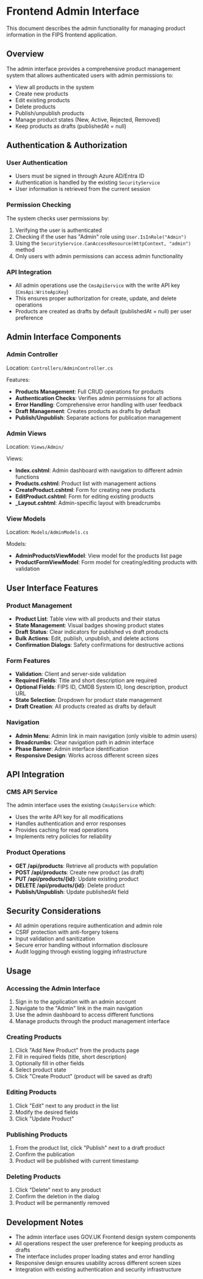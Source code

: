 # Frontend Admin Interface

This document describes the admin functionality for managing product information in the FIPS frontend application.

## Overview

The admin interface provides a comprehensive product management system that allows authenticated users with admin permissions to:

- View all products in the system
- Create new products
- Edit existing products
- Delete products
- Publish/unpublish products
- Manage product states (New, Active, Rejected, Removed)
- Keep products as drafts (publishedAt = null)

## Authentication & Authorization

### User Authentication
- Users must be signed in through Azure AD/Entra ID
- Authentication is handled by the existing `SecurityService`
- User information is retrieved from the current session

### Permission Checking
The system checks user permissions by:
1. Verifying the user is authenticated
2. Checking if the user has "Admin" role using `User.IsInRole("Admin")`
3. Using the `SecurityService.CanAccessResource(HttpContext, "admin")` method
4. Only users with admin permissions can access admin functionality

### API Integration
- All admin operations use the `CmsApiService` with the write API key (`CmsApi:WriteApiKey`)
- This ensures proper authorization for create, update, and delete operations
- Products are created as drafts by default (publishedAt = null) per user preference

## Admin Interface Components

### Admin Controller
Location: `Controllers/AdminController.cs`

Features:
- **Products Management**: Full CRUD operations for products
- **Authentication Checks**: Verifies admin permissions for all actions
- **Error Handling**: Comprehensive error handling with user feedback
- **Draft Management**: Creates products as drafts by default
- **Publish/Unpublish**: Separate actions for publication management

### Admin Views
Location: `Views/Admin/`

Views:
- **Index.cshtml**: Admin dashboard with navigation to different admin functions
- **Products.cshtml**: Product list with management actions
- **CreateProduct.cshtml**: Form for creating new products
- **EditProduct.cshtml**: Form for editing existing products
- **_Layout.cshtml**: Admin-specific layout with breadcrumbs

### View Models
Location: `Models/AdminModels.cs`

Models:
- **AdminProductsViewModel**: View model for the products list page
- **ProductFormViewModel**: Form model for creating/editing products with validation

## User Interface Features

### Product Management
- **Product List**: Table view with all products and their status
- **State Management**: Visual badges showing product states
- **Draft Status**: Clear indicators for published vs draft products
- **Bulk Actions**: Edit, publish, unpublish, and delete actions
- **Confirmation Dialogs**: Safety confirmations for destructive actions

### Form Features
- **Validation**: Client and server-side validation
- **Required Fields**: Title and short description are required
- **Optional Fields**: FIPS ID, CMDB System ID, long description, product URL
- **State Selection**: Dropdown for product state management
- **Draft Creation**: All products created as drafts by default

### Navigation
- **Admin Menu**: Admin link in main navigation (only visible to admin users)
- **Breadcrumbs**: Clear navigation path in admin interface
- **Phase Banner**: Admin interface identification
- **Responsive Design**: Works across different screen sizes

## API Integration

### CMS API Service
The admin interface uses the existing `CmsApiService` which:
- Uses the write API key for all modifications
- Handles authentication and error responses
- Provides caching for read operations
- Implements retry policies for reliability

### Product Operations
- **GET /api/products**: Retrieve all products with population
- **POST /api/products**: Create new product (as draft)
- **PUT /api/products/{id}**: Update existing product
- **DELETE /api/products/{id}**: Delete product
- **Publish/Unpublish**: Update publishedAt field

## Security Considerations

- All admin operations require authentication and admin role
- CSRF protection with anti-forgery tokens
- Input validation and sanitization
- Secure error handling without information disclosure
- Audit logging through existing logging infrastructure

## Usage

### Accessing the Admin Interface
1. Sign in to the application with an admin account
2. Navigate to the "Admin" link in the main navigation
3. Use the admin dashboard to access different functions
4. Manage products through the product management interface

### Creating Products
1. Click "Add New Product" from the products page
2. Fill in required fields (title, short description)
3. Optionally fill in other fields
4. Select product state
5. Click "Create Product" (product will be saved as draft)

### Editing Products
1. Click "Edit" next to any product in the list
2. Modify the desired fields
3. Click "Update Product"

### Publishing Products
1. From the product list, click "Publish" next to a draft product
2. Confirm the publication
3. Product will be published with current timestamp

### Deleting Products
1. Click "Delete" next to any product
2. Confirm the deletion in the dialog
3. Product will be permanently removed

## Development Notes

- The admin interface uses GOV.UK Frontend design system components
- All operations respect the user preference for keeping products as drafts
- The interface includes proper loading states and error handling
- Responsive design ensures usability across different screen sizes
- Integration with existing authentication and security infrastructure
